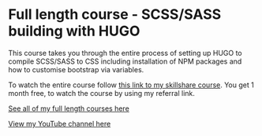 # Full length course - SCSS/SASS building with HUGO

This course takes you through the entire process of setting up HUGO to compile SCSS/SASS to CSS including installation of NPM packages and how to customise bootstrap via variables. 

To watch the entire course follow [this link to my skillshare course](https://skl.sh/3IKdWc2). You get 1 month free, to watch the course by using my referral link.

[See all of my full length courses here](https://www.skillshare.com/user/sean_emerson?teacherRef=684621925&via=teacher-referral-channel&gr_tch_ref=on&utm_campaign=teacher-referral-channel&utm_source=ShortUrl&utm_medium=teacher-referral-channel)


[View my YouTube channel here](https://www.youtube.com/channel/UCtlnMUJr68ytsr11_dv_elg)